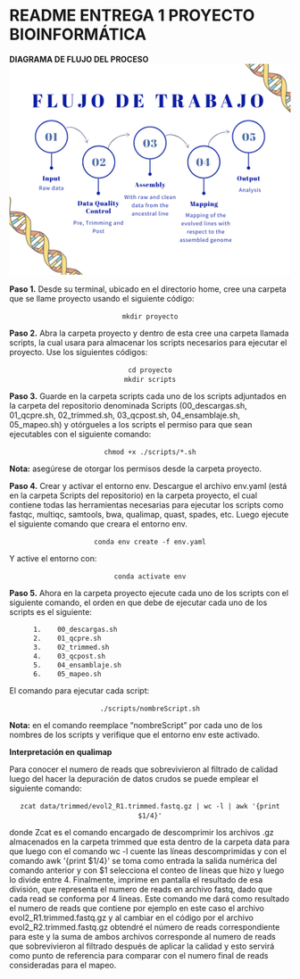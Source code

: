 <p align="center">
  <h1>README ENTREGA 1 PROYECTO BIOINFORMÁTICA</h1>
</p>



**DIAGRAMA DE FLUJO DEL PROCESO**
![Diagrama de flujo](https://github.com/SofiaBetancurA/Proyecto_bioamigas/blob/main/seguimiento_1/Diagrama%20de%20flujo%20del%20proceso.png?raw=true)


**Paso 1.**  Desde su terminal, ubicado en el directorio home, cree una carpeta que se llame proyecto usando el siguiente código:
<p align="center">
  <code>mkdir proyecto</code>
</p>


**Paso 2.** Abra la carpeta proyecto y dentro de esta cree una carpeta llamada scripts, la cual usara para almacenar los scripts necesarios para ejecutar el proyecto. Use los siguientes códigos:
<p align="center">
  <code>cd proyecto</code><br>
  <code>mkdir scripts</code>
</p>

**Paso 3.**  Guarde en la carpeta scripts cada uno de los scripts adjuntados en la carpeta del repositorio denominada Scripts (00_descargas.sh, 01_qcpre.sh, 02_trimmed.sh, 03_qcpost.sh, 04_ensamblaje.sh, 05_mapeo.sh) y otórgueles a los scripts el permiso para que sean ejecutables con el siguiente comando:
<p align="center">
  <code>chmod +x ./scripts/*.sh</code>
</p>

**Nota:**  asegúrese de otorgar los permisos desde la carpeta proyecto.

**Paso 4.** Crear y activar el entorno env.
Descargue el archivo env.yaml (está en la carpeta Scripts del repositorio) en la carpeta proyecto, el cual contiene todas las herramientas necesarias para ejecutar los scripts como fastqc, multiqc, samtools, bwa, qualimap, quast, spades, etc. Luego ejecute el siguiente comando que creara el entorno env. 
 <p align="center">
   <code>conda env create -f env.yaml</code>
</p>

Y active el entorno con: 
<p align="center">
  <code>conda activate env</code>
</p>

**Paso 5.** Ahora en la carpeta proyecto ejecute cada uno de los scripts con el siguiente comando, el orden en que debe de ejecutar cada uno de los scripts es el siguiente:

          1.	00_descargas.sh
          2.	01_qcpre.sh
          3.	02_trimmed.sh
          4.	03_qcpost.sh
          5.	04_ensamblaje.sh
          6.	05_mapeo.sh
El comando para ejecutar cada script:
<p align="center">
  <code>./scripts/nombreScript.sh</code>
</p>

**Nota:**  en el comando reemplace “nombreScript” por cada uno de los nombres de los scripts y verifique que el entorno env este activado.

**Interpretación en qualimap**

Para conocer el numero de reads que sobrevivieron al filtrado de calidad luego del hacer la depuración de datos crudos se puede emplear el siguiente comando:
<p align="center">
  <code>zcat data/trimmed/evol2_R1.trimmed.fastq.gz | wc -l | awk '{print $1/4}'</code>
</p>

donde Zcat es el comando encargado de descomprimir los archivos .gz  almacenados en la carpeta trimmed que esta dentro de la carpeta data para que luego con el comando wc -l cuente las líneas descomprimidas y con el comando awk '{print $1/4}' se toma como entrada la salida numérica del comando anterior y con $1 selecciona el conteo de líneas que hizo y luego lo divide entre 4. Finalmente, imprime en pantalla el resultado de esa división, que representa el numero de reads en archivo fastq, dado que cada read se conforma por 4 lineas.
Este comando me dará como resultado el numero de reads que contiene por ejemplo en este caso el archivo evol2_R1.trimmed.fastq.gz   y al cambiar en el código por el archivo evol2_R2.trimmed.fastq.gz  obtendré el número de reads correspondiente para este y la suma de ambos archivos corresponde al numero de reads que sobrevivieron al filtrado después de aplicar la calidad y esto servirá como punto de referencia para comparar con el numero final de reads consideradas para el mapeo.

